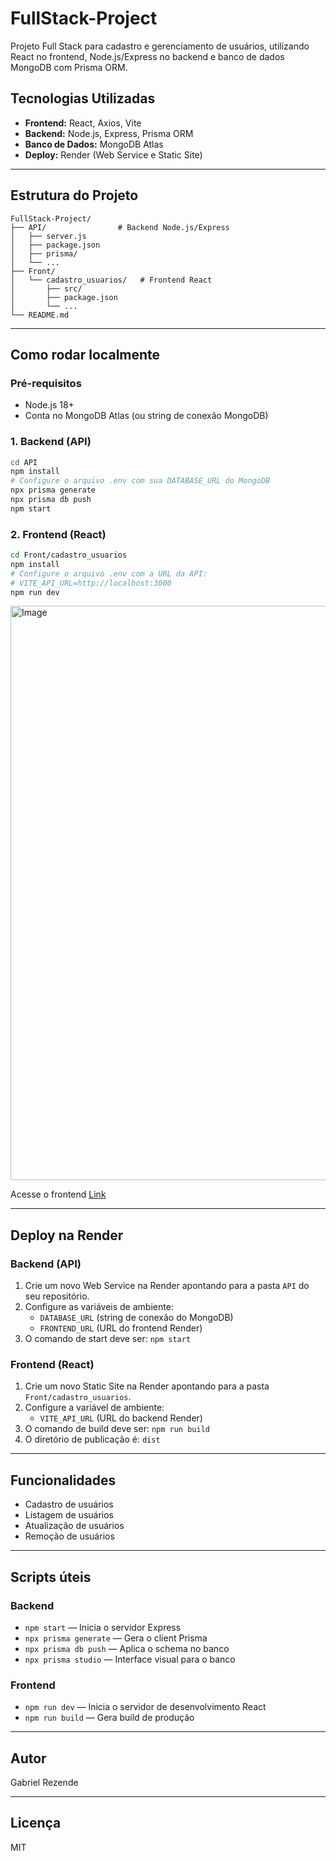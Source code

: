 # FullStack-Project

Projeto Full Stack para cadastro e gerenciamento de usuários, utilizando React no frontend, Node.js/Express no backend e banco de dados MongoDB com Prisma ORM.

## Tecnologias Utilizadas

- **Frontend:** React, Axios, Vite
- **Backend:** Node.js, Express, Prisma ORM
- **Banco de Dados:** MongoDB Atlas
- **Deploy:** Render (Web Service e Static Site)

---

## Estrutura do Projeto

```
FullStack-Project/
├── API/                # Backend Node.js/Express
│   ├── server.js
│   ├── package.json
│   ├── prisma/
│   └── ...
├── Front/
│   └── cadastro_usuarios/   # Frontend React
│       ├── src/
│       ├── package.json
│       └── ...
└── README.md
```

---

## Como rodar localmente

### Pré-requisitos

- Node.js 18+
- Conta no MongoDB Atlas (ou string de conexão MongoDB)

### 1. Backend (API)

```bash
cd API
npm install
# Configure o arquivo .env com sua DATABASE_URL do MongoDB
npx prisma generate
npx prisma db push
npm start
```

### 2. Frontend (React)

```bash
cd Front/cadastro_usuarios
npm install
# Configure o arquivo .env com a URL da API:
# VITE_API_URL=http://localhost:3000
npm run dev
```

<img width="1317" height="919" alt="Image" src="https://github.com/user-attachments/assets/188f503a-bd97-428d-a12c-9377484124d5" />

Acesse o frontend [Link](https://fullstack-project-1-teaa.onrender.com)

---

## Deploy na Render

### Backend (API)

1. Crie um novo Web Service na Render apontando para a pasta `API` do seu repositório.
2. Configure as variáveis de ambiente:
   - `DATABASE_URL` (string de conexão do MongoDB)
   - `FRONTEND_URL` (URL do frontend Render)
3. O comando de start deve ser: `npm start`

### Frontend (React)

1. Crie um novo Static Site na Render apontando para a pasta `Front/cadastro_usuarios`.
2. Configure a variável de ambiente:
   - `VITE_API_URL` (URL do backend Render)
3. O comando de build deve ser: `npm run build`
4. O diretório de publicação é: `dist`

---

## Funcionalidades

- Cadastro de usuários
- Listagem de usuários
- Atualização de usuários
- Remoção de usuários

---

## Scripts úteis

### Backend

- `npm start` — Inicia o servidor Express
- `npx prisma generate` — Gera o client Prisma
- `npx prisma db push` — Aplica o schema no banco
- `npx prisma studio` — Interface visual para o banco

### Frontend

- `npm run dev` — Inicia o servidor de desenvolvimento React
- `npm run build` — Gera build de produção

---

## Autor

Gabriel Rezende

---

## Licença

MIT
